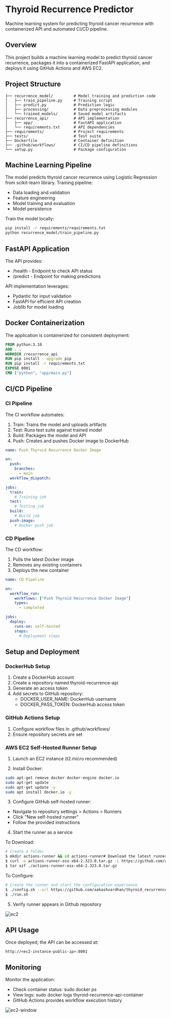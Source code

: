 # Thyroid Recurrence Predictor

Machine learning system for predicting thyroid cancer recurrence with containerized API and automated CI/CD pipeline.

## Overview

This project builds a machine learning model to predict thyroid cancer recurrence, packages it into a containerized FastAPI application, and deploys it using GitHub Actions and AWS EC2.

## Project Structure

```
├── recurrence_model/         # Model training and prediction code
│   ├── train_pipeline.py     # Training script
│   ├── predict.py            # Prediction logic
│   ├── processing/           # Data preprocessing modules
│   └── trained_models/       # Saved model artifacts
├── recurrence_api/           # API implementation
│   ├── app/                  # FastAPI application
│   └── requirements.txt      # API dependencies
├── requirements/             # Project requirements
├── tests/                    # Test suite
├── Dockerfile                # Container definition
├── .github/workflows/        # CI/CD pipeline definitions
└── setup.py                  # Package configuration
```

## Machine Learning Pipeline

The model predicts thyroid cancer recurrence using Logistic Regression from scikit-learn library. Training pipeline:
- Data loading and validation
- Feature engineering
- Model training and evaluation
- Model persistence

Train the model locally:

```bash
pip install -r requirements/requirements.txt
python recurrence_model/train_pipeline.py
```

## FastAPI Application

The API provides:
- /health - Endpoint to check API status
- /predict - Endpoint for making predictions

API implementation leverages:
- Pydantic for input validation
- FastAPI for efficient API creation
- Joblib for model loading

## Docker Containerization

The application is containerized for consistent deployment:

```dockerfile
FROM python:3.10
ADD . .
WORKDIR /recurrence_api
RUN pip install --upgrade pip
RUN pip install -r requirements.txt
EXPOSE 8001
CMD ["python", "app/main.py"]
```

## CI/CD Pipeline

### CI Pipeline

The CI workflow automates:
1. Train: Trains the model and uploads artifacts
2. Test: Runs test suite against trained model
3. Build: Packages the model and API
4. Push: Creates and pushes Docker image to DockerHub

```yaml
name: Push Thyroid Recurrence Docker Image

on:
  push:
    branches:
      - main
  workflow_dispatch:

jobs:
  train:
    # Training job
  test:
    # Testing job
  build:
    # Build job
  push-image:
    # Docker push job
```

### CD Pipeline

The CD workflow:
1. Pulls the latest Docker image
2. Removes any existing containers
3. Deploys the new container

```yaml
name: CD Pipeline

on:
  workflow_run:
    workflows: ["Push Thyroid Recurrence Docker Image"]
    types:
      - completed

jobs:
  deploy:
    runs-on: self-hosted
    steps:
      # Deployment steps
```

## Setup and Deployment

### DockerHub Setup

1. Create a DockerHub account
2. Create a repository named thyroid-recurrence-api
3. Generate an access token
4. Add secrets to GitHub repository:
    - DOCKER_USER_NAME: DockerHub username
    - DOCKER_PASS_TOKEN: DockerHub access token

### GitHub Actions Setup

1. Configure workflow files in .github/workflows/
2. Ensure repository secrets are set

### AWS EC2 Self-Hosted Runner Setup

1. Launch an EC2 instance (t2.micro recommended)

2. Install Docker:

```bash
sudo apt-get remove docker docker-engine docker.io
sudo apt-get update
sudo apt-get update -y
sudo apt install docker.io -y
```

3. Configure GitHub self-hosted runner:

- Navigate to repository settings > Actions > Runners
- Click "New self-hosted runner"
- Follow the provided instructions

4. Start the runner as a service

To Download:
```bash
# Create a folder
$ mkdir actions-runner && cd actions-runner# Download the latest runner package
$ curl -o actions-runner-osx-x64-2.323.0.tar.gz -L https://github.com/actions/runner/releases/download/v2.323.0/actions-runner-osx-x64-2.323.0.tar.gz
$ tar xzf ./actions-runner-osx-x64-2.323.0.tar.gz
```

To Configure:

```bash
# Create the runner and start the configuration experience
$ ./config.sh --url https://github.com/aakashvardhan/thyroid_recurrence_predictor --token <inserttoken> # Last step, run it!
$ ./run.sh
```

5. Verify runner appears in Github repository

![ec2](https://github.com/aakashvardhan/thyroid_recurrence_predictor/blob/main/asset/ec2_runner_screenshot.png)

## API Usage

Once deployed, the API can be accessed at:

```
http://<ec2-instance-public-ip>:8001
```

## Monitoring

Monitor the application:

- Check container status: sudo docker ps
- View logs: sudo docker logs thyroid-recurrence-api-container
- GitHub Actions provides workflow execution history

![ec2-window](https://github.com/aakashvardhan/thyroid_recurrence_predictor/blob/main/asset/ec2_instance_window.png)